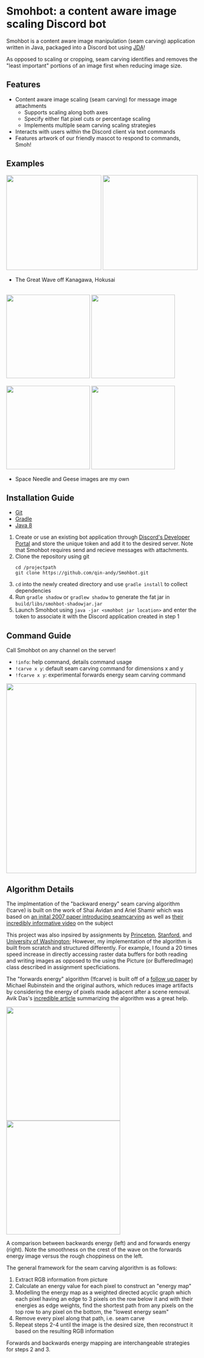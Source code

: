 
# Smohbot: a content aware image scaling Discord bot

Smohbot is a content aware image manipulation (seam carving) application written in Java, packaged
into a Discord bot using [JDA](https://github.com/DV8FromTheWorld/JDA)! 

As opposed to scaling or cropping, seam carving identifies and removes the "least important" portions of an
image first when reducing image size.



## Features
- Content aware image scaling (seam carving) for message image attachments 
  - Supports scaling along both axes
  - Specify either flat pixel cuts or percentage scaling
  - Implements multiple seam carving scaling strategies
- Interacts with users within the Discord client via text commands
- Features artwork of our friendly mascot to respond to commands, Smoh!

## Examples

<div>
  <img src="https://github.com/qin-andy/Smohbot/blob/assets/src/main/resources/assets/carve_demo_user.jpg" height="250">
  <img src="https://github.com/qin-andy/Smohbot/blob/assets/src/main/resources/assets/carve_demo_smohbot.JPG" height="250">
</div>

 - The Great Wave off Kanagawa, Hokusai

<br>
<div>
  <img src="https://github.com/qin-andy/Smohbot/blob/assets/src/main/resources/assets/seattle_demo1.png" height="220">
  <img src="https://github.com/qin-andy/Smohbot/blob/assets/src/main/resources/assets/seattle_demo2.PNG" height="220">
</div>

<br>
<div>
  <img src="https://github.com/qin-andy/Smohbot/blob/assets/src/main/resources/assets/goose_demo1.png" height="220">
  <img src="https://github.com/qin-andy/Smohbot/blob/assets/src/main/resources/assets/goose_demo2.png" height="220">
</div>

 - Space Needle and Geese images are my own

## Installation Guide
 - [Git](https://git-scm.com/)
 - [Gradle](https://gradle.org/)
 - [Java 8](https://www.oracle.com/java/technologies/javase/javase-jdk8-downloads.html)

  1. Create or use an existing bot application through [Discord's Developer Portal](https://discord.com/developers/applications) and store the unique token and add it to the desired server. Note that Smohbot requires send and recieve messages with attachments.
  2. Clone the repository using git
      ```
      cd /projectpath
      git clone https://github.com/qin-andy/Smohbot.git
      ```
  3. ``cd`` into the newly created directory and use ``gradle install`` to collect dependencies
  4. Run ``gradle shadow`` or ``gradlew shadow`` to generate the fat jar in ``build/libs/smohbot-shadowjar.jar``
  5. Launch Smohbot using ``java -jar <smohbot jar location>`` and enter the token to associate it with the Discord application created in step 1
  
## Command Guide
Call Smohbot on any channel on the server!
 - ``!info``: help command, details command usage
 - ``!carve x y``: default seam carving command for dimensions x and y
 - ``!fcarve x y``: experimental forwards energy seam carving command

<img src="https://github.com/qin-andy/Smohbot/blob/assets/src/main/resources/assets/info_demo.jpg" height="500">

## Algorithm Details
The implmentation of the "backward energy" seam carving algorithm (!carve) is built on the work of Shai Avidan and Ariel Shamir which was based on [an inital 2007 paper introducing seamcarving](https://dl.acm.org/doi/10.1145/1276377.1276390) as well as [their incredibly informative video](https://www.youtube.com/watch?v=6NcIJXTlugc) on the subject

This project was also inpsired by assignments by [Princeton](https://www.cs.princeton.edu/courses/archive/fall14/cos226/assignments/seamCarving.html), [Stanford](http://nifty.stanford.edu/2015/hug-seam-carving/), and [University of Washington](https://courses.cs.washington.edu/courses/cse373/20sp/projects/seamcarving/); However, my implementation of the algorithm is built from scratch and structured differently. For example, I found a 20 times speed increase in directly accessing raster data buffers for both reading and writing images as opposed to the using the Picture (or BufferedImage) class described in assignment specficiations.

The "forwards energy" algorithm (!fcarve) is built off of a [follow up paper](https://dl.acm.org/doi/10.1145/1360612.1360615) by Michael Rubinstein and the original authors, which reduces image artifacts by considering the energy of pixels made adjacent after a scene removal. Avik Das's [incredible article](https://avikdas.com/2019/07/29/improved-seam-carving-with-forward-energy.html) summarizing the algorithm was a great help.

<div>
  <img src="https://github.com/qin-andy/Smohbot/blob/assets/src/main/resources/assets/hokusai_demo2.PNG" height="300">
  <img src="https://github.com/qin-andy/Smohbot/blob/assets/src/main/resources/assets/hokusai_demo3.PNG" height="300">
</div>

A comparison between backwards energy (left) and and forwards energy (right). Note the smoothness on the crest of the wave on the forwards energy image versus the rough choppiness on the left.

The general framework for the seam carving algorithm is as follows:
  1. Extract RGB information from picture
  2. Calculate an energy value for each pixel to construct an "energy map"
  3. Modelling the energy map as a weighted directed acyclic graph which each pixel having an edge to 3 pixels on the row below it and with their energies as edge weights, find the shortest path from any pixels on the top row to any pixel on the bottom, the "lowest energy seam"
  4. Remove every pixel along that path, i.e. seam carve
  5. Repeat steps 2-4 until the image is the desired size, then reconstruct it based on the resulting RGB information

Forwards and backwards energy mapping are interchangeable strategies for steps 2 and 3.

